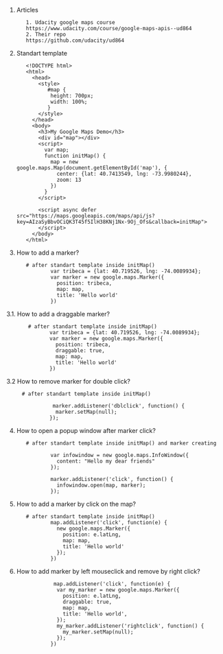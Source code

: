 1. Articles
          
          1. Udacity google maps course
          https://www.udacity.com/course/google-maps-apis--ud864
          2. Their repo
          https://github.com/udacity/ud864

2. Standart template
  
          <!DOCTYPE html>
          <html>
            <head>
              <style>
                 #map {
                  height: 700px;
                  width: 100%;
                 }
              </style>
            </head>
            <body>
              <h3>My Google Maps Demo</h3>
              <div id="map"></div>
              <script>
                var map;
                function initMap() {
                  map = new google.maps.Map(document.getElementById('map'), {
                    center: {lat: 40.7413549, lng: -73.9980244},
                    zoom: 13
                  })
                }
              </script>

              <script async defer src="https://maps.googleapis.com/maps/api/js?key=AIzaSyBbvOCiQK3T45f5IlH38KNj1Nx-9Oj_Ofs&callback=initMap">
              </script>
            </body>
          </html>

3. How to add a marker?
          
          # after standart template inside initMap()
                  var tribeca = {lat: 40.719526, lng: -74.0089934};
                  var marker = new google.maps.Marker({
                    position: tribeca,
                    map: map,
                    title: 'Hello world'
                  })
3.1. How to add a draggable marker?
           
           # after standart template inside initMap()
                  var tribeca = {lat: 40.719526, lng: -74.0089934};
                  var marker = new google.maps.Marker({
                    position: tribeca,
                    draggable: true,
                    map: map,
                    title: 'Hello world'
                  })         
3.2 How to remove marker for double click?
         
         # after standart template inside initMap()
         
                   marker.addListener('dblclick', function() {
                    marker.setMap(null);
                  });
4. How to open a popup window after marker click?
          
          # after standart template inside initMap() and marker creating
          
                  var infowindow = new google.maps.InfoWindow({
                    content: "Hello my dear friends"
                  });

                  marker.addListener('click', function() {
                    infowindow.open(map, marker);
                  });
                  
5. How to add a marker by click on the map?
          
          # after standart template inside initMap()
                  map.addListener('click', function(e) {
                    new google.maps.Marker({
                      position: e.latLng,
                      map: map,
                      title: 'Hello world'
                    });
                  })
6. How to add marker by left mouseclick and remove by right click?
          
                   map.addListener('click', function(e) {
                    var my_marker = new google.maps.Marker({
                      position: e.latLng,
                      draggable: true,
                      map: map,
                      title: 'Hello world',
                    });
                    my_marker.addListener('rightclick', function() {
                      my_marker.setMap(null);
                    });
                  })
